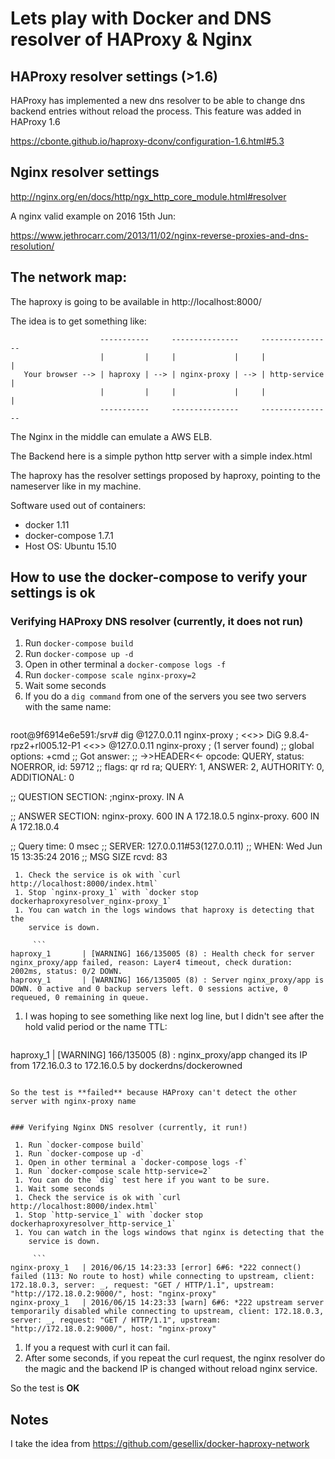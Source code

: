 # Lets play with Docker and DNS resolver of HAProxy & Nginx

## HAProxy resolver settings (>1.6)

HAProxy has implemented a new dns resolver to be able to change dns backend
entries without reload the process. This feature was added in HAProxy 1.6

https://cbonte.github.io/haproxy-dconv/configuration-1.6.html#5.3


## Nginx resolver settings

http://nginx.org/en/docs/http/ngx_http_core_module.html#resolver

A nginx valid example on 2016 15th Jun:

https://www.jethrocarr.com/2013/11/02/nginx-reverse-proxies-and-dns-resolution/

## The network map:

The haproxy is going to be available in http://localhost:8000/

The idea is to get something like:

```
                    -----------     ---------------     ----------------
                    |         |     |             |     |              |
   Your browser --> | haproxy | --> | nginx-proxy | --> | http-service |
                    |         |     |             |     |              |
                    -----------     ---------------     ----------------
```

The Nginx in the middle can emulate a AWS ELB.

The Backend here is a simple python http server with a simple index.html

The haproxy has the resolver settings proposed by haproxy, pointing to the
nameserver like in my machine.

Software used out of containers:
   - docker 1.11
   - docker-compose 1.7.1
   - Host OS: Ubuntu 15.10


## How to use the docker-compose to verify your settings is ok

### Verifying HAProxy DNS resolver (currently, it does not run)

 1. Run `docker-compose build`
 1. Run `docker-compose up -d`
 1. Open in other terminal a `docker-compose logs -f`
 1. Run `docker-compose scale nginx-proxy=2`
 1. Wait some seconds
 1. If you do a `dig command` from one of the servers you see two servers
    with the same name:
     ```
root@9f6914e6e591:/srv# dig @127.0.0.11 nginx-proxy
; <<>> DiG 9.8.4-rpz2+rl005.12-P1 <<>> @127.0.0.11 nginx-proxy
; (1 server found)
;; global options: +cmd
;; Got answer:
;; ->>HEADER<<- opcode: QUERY, status: NOERROR, id: 59712
;; flags: qr rd ra; QUERY: 1, ANSWER: 2, AUTHORITY: 0, ADDITIONAL: 0

;; QUESTION SECTION:
;nginx-proxy.                   IN      A

;; ANSWER SECTION:
nginx-proxy.            600     IN      A       172.18.0.5
nginx-proxy.            600     IN      A       172.18.0.4

;; Query time: 0 msec
;; SERVER: 127.0.0.11#53(127.0.0.11)
;; WHEN: Wed Jun 15 13:35:24 2016
;; MSG SIZE  rcvd: 83
```
 1. Check the service is ok with `curl http://localhost:8000/index.html`
 1. Stop `nginx-proxy_1` with `docker stop dockerhaproxyresolver_nginx-proxy_1`
 1. You can watch in the logs windows that haproxy is detecting that the
    service is down.

     ```
haproxy_1       | [WARNING] 166/135005 (8) : Health check for server nginx_proxy/app failed, reason: Layer4 timeout, check duration: 2002ms, status: 0/2 DOWN.
haproxy_1       | [WARNING] 166/135005 (8) : Server nginx_proxy/app is DOWN. 0 active and 0 backup servers left. 0 sessions active, 0 requeued, 0 remaining in queue.

```

 1. I was hoping to see something like next log line, but I didn't see after
    the hold valid period or the name TTL:

     ```
haproxy_1       | [WARNING] 166/135005 (8) :  nginx_proxy/app changed its IP from 172.16.0.3 to 172.16.0.5 by dockerdns/dockerowned
```

So the test is **failed** because HAProxy can't detect the other server with nginx-proxy name


### Verifying Nginx DNS resolver (currently, it run!)

 1. Run `docker-compose build`
 1. Run `docker-compose up -d`
 1. Open in other terminal a `docker-compose logs -f`
 1. Run `docker-compose scale http-service=2`
 1. You can do the `dig` test here if you want to be sure.
 1. Wait some seconds
 1. Check the service is ok with `curl http://localhost:8000/index.html`
 1. Stop `http-service_1` with `docker stop dockerhaproxyresolver_http-service_1`
 1. You can watch in the logs windows that nginx is detecting that the
    service is down.

     ```
nginx-proxy_1   | 2016/06/15 14:23:33 [error] 6#6: *222 connect() failed (113: No route to host) while connecting to upstream, client: 172.18.0.3, server: _, request: "GET / HTTP/1.1", upstream: "http://172.18.0.2:9000/", host: "nginx-proxy"
nginx-proxy_1   | 2016/06/15 14:23:33 [warn] 6#6: *222 upstream server temporarily disabled while connecting to upstream, client: 172.18.0.3, server: _, request: "GET / HTTP/1.1", upstream: "http://172.18.0.2:9000/", host: "nginx-proxy"
```

 1. If you a request with curl it can fail.
 1. After some seconds, if you repeat the curl request, the nginx resolver
    do the magic and the backend IP is changed without reload nginx service.

So the test is **OK**



## Notes

I take the idea from https://github.com/gesellix/docker-haproxy-network
